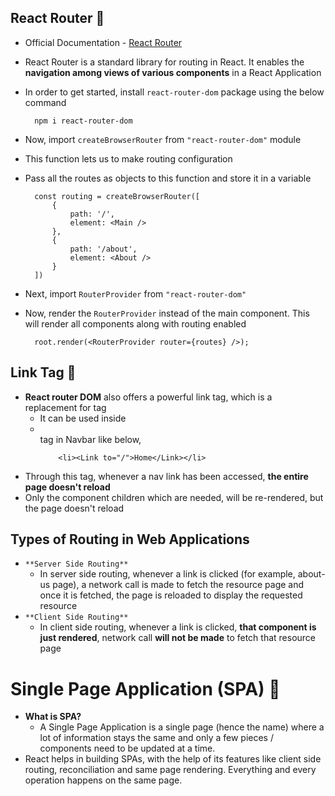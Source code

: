 ## React Router 🚀

- Official Documentation - [React Router](https://reactrouter.com/)
- React Router is a standard library for routing in React. It enables the **navigation among views of various components** in a React Application
- In order to get started, install `react-router-dom` package using the below command
  ```
    npm i react-router-dom
  ```
- Now, import `createBrowserRouter` from `"react-router-dom"` module
- This function lets us to make routing configuration
- Pass all the routes as objects to this function and store it in a variable

  ```
    const routing = createBrowserRouter([
        {
            path: '/',
            element: <Main />
        },
        {
            path: '/about',
            element: <About />
        }
    ])
  ```

- Next, import `RouterProvider` from `"react-router-dom"`
- Now, render the `RouterProvider` instead of the main component. This will render all components along with routing enabled
  ```
    root.render(<RouterProvider router={routes} />);
  ```

## Link Tag 🔗

- **React router DOM** also offers a powerful link tag, which is a replacement for <a></a> tag
  - It can be used inside <li></li> tag in Navbar like below,
    ```
        <li><Link to="/">Home</Link></li>
    ```
- Through this tag, whenever a nav link has been accessed, **the entire page doesn't reload**
- Only the component children which are needed, will be re-rendered, but the page doesn't reload

## Types of Routing in Web Applications

- `**Server Side Routing**`
  - In server side routing, whenever a link is clicked (for example, about-us page), a network call is made to fetch the resource page and once it is fetched, the page is reloaded to display the requested resource
- `**Client Side Routing**`
  - In client side routing, whenever a link is clicked, **that component is just rendered**, network call **will not be made** to fetch that resource page

# Single Page Application (SPA) 🚀

- **What is SPA?**
  - A Single Page Application is a single page (hence the name) where a lot of information stays the same and only a few pieces / components need to be updated at a time.
- React helps in building SPAs, with the help of its features like client side routing, reconciliation and same page rendering. Everything and every operation happens on the same page.
